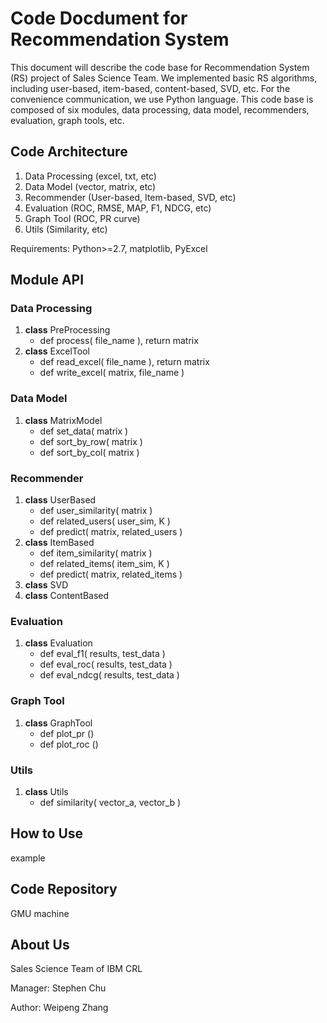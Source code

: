 # Code Docdument for Recommendation System

This document will describe the code base for Recommendation System (RS) project of Sales Science Team. We implemented basic RS algorithms, including user-based, item-based, content-based, SVD, etc. For the convenience communication, we use Python language. This code base is composed of six modules, data processing, data model, recommenders, evaluation, graph tools, etc.

## Code Architecture

1. Data Processing (excel, txt, etc)
2. Data Model (vector, matrix, etc)
3. Recommender (User-based, Item-based, SVD, etc)
4. Evaluation (ROC, RMSE, MAP, F1, NDCG, etc)
5. Graph Tool (ROC, PR curve)
6. Utils (Similarity, etc)

Requirements: Python>=2.7, matplotlib, PyExcel

## Module API

### Data Processing

1. **class** PreProcessing
   - def process( file\_name ), return matrix
2. **class** ExcelTool
   - def read\_excel( file\_name ), return matrix
   - def write\_excel( matrix, file\_name )

### Data Model

1. **class** MatrixModel
   - def set\_data( matrix )
   - def sort\_by\_row( matrix )
   - def sort\_by\_col( matrix )    

### Recommender

1. **class** UserBased
   - def user\_similarity( matrix )
   - def related\_users( user\_sim, K )
   - def predict( matrix, related\_users )
2. **class** ItemBased
   - def item\_similarity( matrix )
   - def related\_items( item\_sim, K )
   - def predict( matrix, related\_items )
3. **class** SVD
4. **class** ContentBased

### Evaluation

1. **class** Evaluation
   - def eval\_f1( results, test\_data )
   - def eval\_roc( results, test\_data )
   - def eval\_ndcg( results, test\_data )

### Graph Tool

1. **class** GraphTool
   - def plot_pr ()
   - def plot_roc ()

### Utils

1. **class** Utils 
   - def similarity( vector_a, vector_b )

## How to Use

example

## Code Repository

GMU machine

## About Us

Sales Science Team of IBM CRL

Manager: Stephen Chu

Author: Weipeng Zhang